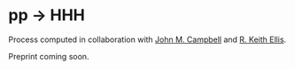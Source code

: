 # pp → HHH

Process computed in collaboration with [John M. Campbell](https://inspirehep.net/authors/1014644) and [R. Keith Ellis](https://inspirehep.net/authors/1010816).

Preprint coming soon.
